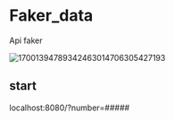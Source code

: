 # Faker_data
Api faker

![17001394789342463014706305427193](https://github.com/Mr-Banana-2045/Faker_data/assets/109140672/04cd76a9-b5ec-4fe0-a910-9541ae2f5ce2)

## start
localhost:8080/?number=#####

